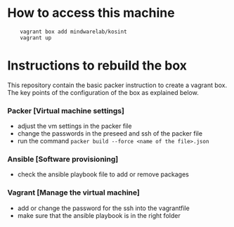 
# How to access this machine
```
    vagrant box add mindwarelab/kosint
    vagrant up
``` 
# Instructions to rebuild the box
This repository contain the basic packer instruction to create a vagrant box. The key points of the configuration of the box as explained below. 
### Packer [Virtual machine settings]
- adjust the vm settings in the packer file
- change the passwords in the preseed and ssh of the packer file
- run the command ```packer build --force <name of the file>.json```
### Ansible [Software provisioning]
- check the ansible playbook file to add or remove packages
### Vagrant [Manage the virtual machine]
- add or change the password for the ssh into the vagrantfile
- make sure that the ansible playbook is in the right folder
